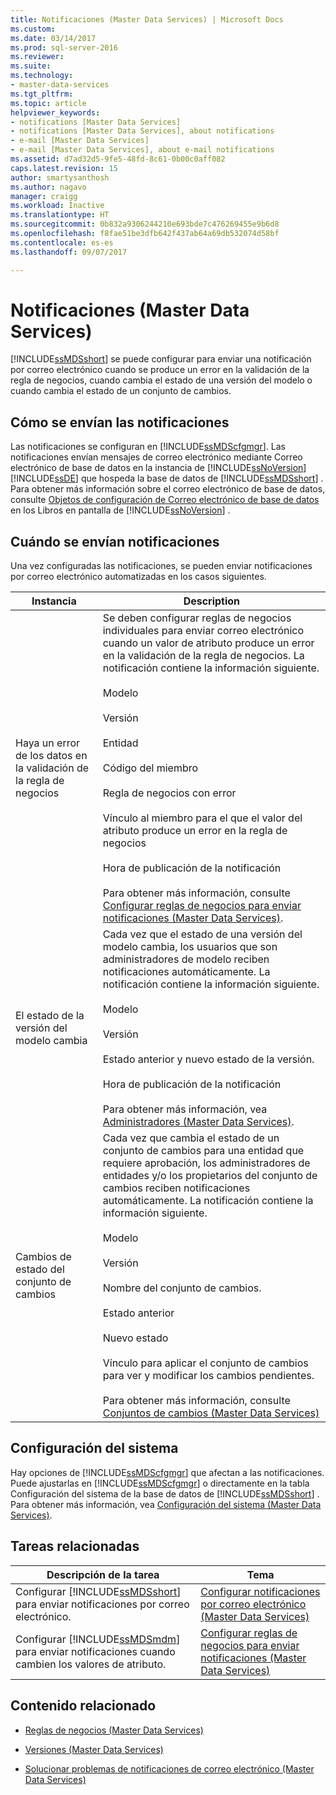 ```yaml
---
title: Notificaciones (Master Data Services) | Microsoft Docs
ms.custom: 
ms.date: 03/14/2017
ms.prod: sql-server-2016
ms.reviewer: 
ms.suite: 
ms.technology:
- master-data-services
ms.tgt_pltfrm: 
ms.topic: article
helpviewer_keywords:
- notifications [Master Data Services]
- notifications [Master Data Services], about notifications
- e-mail [Master Data Services]
- e-mail [Master Data Services], about e-mail notifications
ms.assetid: d7ad32d5-9fe5-48fd-8c61-0b00c0aff082
caps.latest.revision: 15
author: smartysanthosh
ms.author: nagavo
manager: craigg
ms.workload: Inactive
ms.translationtype: HT
ms.sourcegitcommit: 0b832a9306244210e693bde7c476269455e9b6d8
ms.openlocfilehash: f8fae51be3dfb642f437ab64a69db532074d58bf
ms.contentlocale: es-es
ms.lasthandoff: 09/07/2017

---
```

# <a name="notifications-master-data-services"></a>Notificaciones (Master Data Services)
  [!INCLUDE[ssMDSshort](../includes/ssmdsshort-md.md)] se puede configurar para enviar una notificación por correo electrónico cuando se produce un error en la validación de la regla de negocios, cuando cambia el estado de una versión del modelo o cuando cambia el estado de un conjunto de cambios.  
  
## <a name="how-notifications-are-sent"></a>Cómo se envían las notificaciones  
 Las notificaciones se configuran en [!INCLUDE[ssMDScfgmgr](../includes/ssmdscfgmgr-md.md)]. Las notificaciones envían mensajes de correo electrónico mediante Correo electrónico de base de datos en la instancia de [!INCLUDE[ssNoVersion](../includes/ssnoversion-md.md)] [!INCLUDE[ssDE](../includes/ssde-md.md)] que hospeda la base de datos de [!INCLUDE[ssMDSshort](../includes/ssmdsshort-md.md)] . Para obtener más información sobre el correo electrónico de base de datos, consulte [Objetos de configuración de Correo electrónico de base de datos](../relational-databases/database-mail/database-mail-configuration-objects.md) en los Libros en pantalla de [!INCLUDE[ssNoVersion](../includes/ssnoversion-md.md)] .  
  
## <a name="when-notifications-are-sent"></a>Cuándo se envían notificaciones  
 Una vez configuradas las notificaciones, se pueden enviar notificaciones por correo electrónico automatizadas en los casos siguientes.  
  
|Instancia|Description|  
|--------------|-----------------|  
|Haya un error de los datos en la validación de la regla de negocios|Se deben configurar reglas de negocios individuales para enviar correo electrónico cuando un valor de atributo produce un error en la validación de la regla de negocios. La notificación contiene la información siguiente.<br /><br /> Modelo<br /><br /> Versión<br /><br /> Entidad<br /><br /> Código del miembro<br /><br /> Regla de negocios con error<br /><br /> Vínculo al miembro para el que el valor del atributo produce un error en la regla de negocios<br /><br /> Hora de publicación de la notificación<br /><br /> Para obtener más información, consulte [Configurar reglas de negocios para enviar notificaciones &#40;Master Data Services&#41;](../master-data-services/configure-business-rules-to-send-notifications-master-data-services.md).|  
|El estado de la versión del modelo cambia|Cada vez que el estado de una versión del modelo cambia, los usuarios que son administradores de modelo reciben notificaciones automáticamente. La notificación contiene la información siguiente.<br /><br /> Modelo<br /><br /> Versión<br /><br /> Estado anterior y nuevo estado de la versión.<br /><br /> Hora de publicación de la notificación<br /><br /> Para obtener más información, vea [Administradores &#40;Master Data Services&#41;](../master-data-services/administrators-master-data-services.md).|  
|Cambios de estado del conjunto de cambios|Cada vez que cambia el estado de un conjunto de cambios para una entidad que requiere aprobación, los administradores de entidades y/o los propietarios del conjunto de cambios reciben notificaciones automáticamente. La notificación contiene la información siguiente.<br /><br /> Modelo<br /><br /> Versión<br /><br /> Nombre del conjunto de cambios.<br /><br /> Estado anterior<br /><br /> Nuevo estado<br /><br /> Vínculo para aplicar el conjunto de cambios para ver y modificar los cambios pendientes.<br /><br /> Para obtener más información, consulte [Conjuntos de cambios &#40;Master Data Services&#41;](../master-data-services/changesets-master-data-services.md)|  
  
## <a name="system-settings"></a>Configuración del sistema  
 Hay opciones de [!INCLUDE[ssMDScfgmgr](../includes/ssmdscfgmgr-md.md)] que afectan a las notificaciones. Puede ajustarlas en [!INCLUDE[ssMDScfgmgr](../includes/ssmdscfgmgr-md.md)] o directamente en la tabla Configuración del sistema de la base de datos de [!INCLUDE[ssMDSshort](../includes/ssmdsshort-md.md)] . Para obtener más información, vea [Configuración del sistema &#40;Master Data Services&#41;](../master-data-services/system-settings-master-data-services.md).  
  
## <a name="related-tasks"></a>Tareas relacionadas  
  
|Descripción de la tarea|Tema|  
|----------------------|-----------|  
|Configurar [!INCLUDE[ssMDSshort](../includes/ssmdsshort-md.md)] para enviar notificaciones por correo electrónico.|[Configurar notificaciones por correo electrónico &#40;Master Data Services&#41;](../master-data-services/configure-email-notifications-master-data-services.md)|  
|Configurar [!INCLUDE[ssMDSmdm](../includes/ssmdsmdm-md.md)] para enviar notificaciones cuando cambien los valores de atributo.|[Configurar reglas de negocios para enviar notificaciones &#40;Master Data Services&#41;](../master-data-services/configure-business-rules-to-send-notifications-master-data-services.md)|  
  
## <a name="related-content"></a>Contenido relacionado  
  
-   [Reglas de negocios &#40;Master Data Services&#41;](../master-data-services/business-rules-master-data-services.md)  
  
-   [Versiones &#40;Master Data Services&#41;](../master-data-services/versions-master-data-services.md)  
  
-   [Solucionar problemas de notificaciones de correo electrónico (Master Data Services)](http://social.technet.microsoft.com/wiki/contents/articles/troubleshooting-email-notifications-master-data-services.aspx)  
  
  

